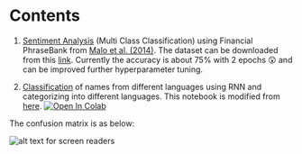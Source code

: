 # Contents

1. [Sentiment Analysis](https://github.com/HSaurabh0919/CTransformers/blob/main/Classification/FinancialSetimentAnalysis.ipynb) (Multi Class Classification) using Financial PhraseBank from [Malo et al. (2014)](https://www.researchgate.net/publication/251231107_Good_Debt_or_Bad_Debt_Detecting_Semantic_Orientations_in_Economic_Texts). The dataset can be downloaded from this [link](https://www.researchgate.net/profile/Pekka_Malo/publication/251231364_FinancialPhraseBank-v10/data/0c96051eee4fb1d56e000000/FinancialPhraseBank-v10.zip?origin=publication_list). Currently the accuracy is about 75% with 2 epochs 😲 and can be improved further hyperparameter tuning.

2. [Classification](https://github.com/HSaurabh0919/CTransformers/blob/main/Classification/CLS_RNN_01.ipynb) of names from different languages using RNN and categorizing into different languages. This notebook is modified from [here](https://pytorch.org/tutorials/intermediate/char_rnn_classification_tutorial.html). [![Open In Colab](https://colab.research.google.com/assets/colab-badge.svg)](https://colab.research.google.com/drive/19v4qD_tcLj31ks615uH2A316gLkI8D3W?usp=sharing)

The confusion matrix is as below:

![alt text for screen readers](https://github.com/HSaurabh0919/CTransformers/blob/main/Classification/Images/name_classification.png "Name Classification")

